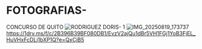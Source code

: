 # FOTOGRAFIAS-
CONCURSO DE QUITO 
![RODRIGUEZ DORIS- 1](https://github.com/user-attachments/assets/46a3062c-1bef-4ae3-81cf-ee4f99b0fcc0)
![IMG_20250819_173737](https://github.com/user-attachments/assets/973c848f-f479-4796-87e7-bd540b2a8f13)
https://1drv.ms/f/c/2B396B39BF080DB1/EvzV2ajQu1dBr5VH1FGj1YoB3FjEL_HuVHxFcDLj1bXP1Q?e=QxCjB5
